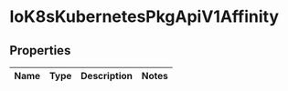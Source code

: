 
# IoK8sKubernetesPkgApiV1Affinity

## Properties
Name | Type | Description | Notes
------------ | ------------- | ------------- | -------------




